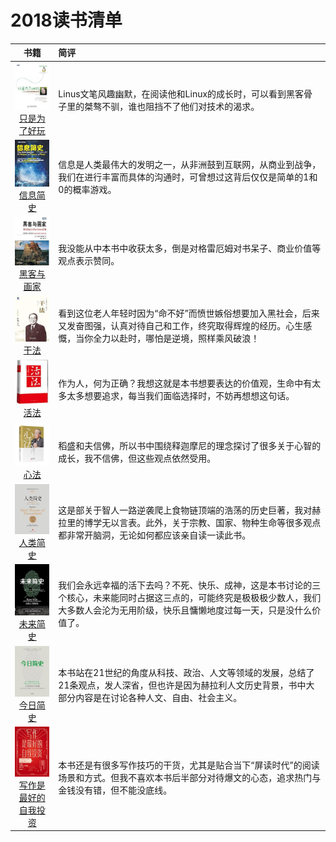# 2018读书清单

|                            书籍                            |                       简评                             |
|:---------------------------------------------------------:|:-------------------------------------------------------|
|[![](../pic/0001.jpg)<br>只是为了好玩](./只是为了好玩-读后感.md)| Linus文笔风趣幽默，在阅读他和Linux的成长时，可以看到黑客骨子里的桀骜不驯，谁也阻挡不了他们对技术的渴求。|
|[![](../pic/0002.jpg)<br>信息简史](./信息简史-读后感.md)       | 信息是人类最伟大的发明之一，从非洲鼓到互联网，从商业到战争，我们在进行丰富而具体的沟通时，可曾想过这背后仅仅是简单的1和0的概率游戏。|
|[![](../pic/0003.jpg)<br>黑客与画家](./黑客与画家-读后感.md)   | 我没能从中本书中收获太多，倒是对格雷厄姆对书呆子、商业价值等观点表示赞同。|
|[![](../pic/0004.jpg)<br>干法](./稻盛和夫之干法-读后感.md)     | 看到这位老人年轻时因为“命不好”而愤世嫉俗想要加入黑社会，后来又发奋图强，认真对待自己和工作，终究取得辉煌的经历。心生感慨，当你全力以赴时，哪怕是逆境，照样乘风破浪！|
|[![](../pic/0005.jpg)<br>活法](./稻盛和夫之活法-读后感.md)     | 作为人，何为正确？我想这就是本书想要表达的价值观，生命中有太多太多想要追求，每当我们面临选择时，不妨再想想这句话。|
|[![](../pic/0006.jpg)<br>心法](./稻盛和夫之心法-读后感.md)     | 稻盛和夫信佛，所以书中围绕释迦摩尼的理念探讨了很多关于心智的成长，我不信佛，但这些观点依然受用。|
|[![](../pic/0007.jpg)<br>人类简史](./逆袭之路-人类简史读后感-读后感.md)| 这是部关于智人一路逆袭爬上食物链顶端的浩荡的历史巨著，我对赫拉里的博学无以言表。此外，关于宗教、国家、物种生命等很多观点都非常开脑洞，无论如何都应该亲自读一读此书。|
|[![](../pic/0008.jpg)<br>未来简史](./幸福的悖论-未来简史读后感.md)| 我们会永远幸福的活下去吗？不死、快乐、成神，这是本书讨论的三个核心，未来能同时占据这三点的，可能终究是极极极少数人，我们大多数人会沦为无用阶级，快乐且慵懒地度过每一天，只是没什么价值了。|
|[![](../pic/0009.jpg)<br>今日简史](./21世纪我们该知道的-《今日简史》读后感.md)| 本书站在21世纪的角度从科技、政治、人文等领域的发展，总结了21条观点，发人深省，但也许是因为赫拉利人文历史背景，书中大部分内容是在讨论各种人文、自由、社会主义。|
|[![](../pic/0010.jpg)<br>写作是最好的自我投资](./写作是最好的自我投资.md)| 本书还是有很多写作技巧的干货，尤其是贴合当下“屏读时代”的阅读场景和方式。但我不喜欢本书后半部分对待爆文的心态，追求热门与金钱没有错，但不能没底线。|
